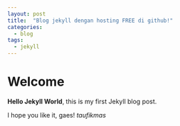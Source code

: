 ```yaml
---
layout: post
title:  "Blog jekyll dengan hosting FREE di github!"
categories:
  - blog
tags:
  - jekyll
---
```


# Welcome

**Hello Jekyll World**, this is my first Jekyll blog post.

I hope you like it, gaes!
*taufikmas*